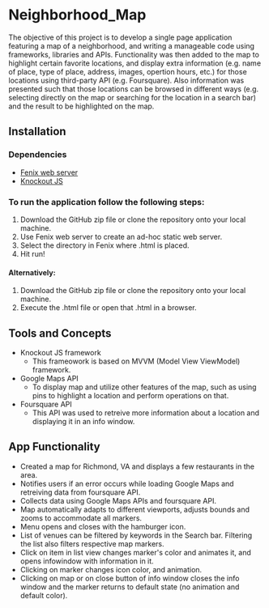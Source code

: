 # Neighborhood_Map
The objective of this project is to develop a single page application featuring a map of a neighborhood, and writing a manageable code using frameworks, libraries and APIs. Functionality was then added to the map to highlight certain favorite locations, and display extra information (e.g. name of place, type of place, address, images, opertion hours, etc.) for those locations using third-party API (e.g. Foursquare). Also information was presented such that those locations can be browsed in different ways (e.g. selecting directly on the map or searching for the location in a search bar) and the result to be highlighted on the map. 

## Installation
### Dependencies
- [Fenix web server](http://fenixwebserver.com/)
- [Knockout JS](http://knockoutjs.com/downloads/knockout-3.4.2.js)
### To run the application follow the following steps:
1. Download the GitHub zip file or clone the repository onto your local machine.
2. Use Fenix web server to create an ad-hoc static web server.
3. Select the directory in Fenix where .html is placed.
4. Hit run!
  #### Alternatively:
1. Download the GitHub zip file or clone the repository onto your local machine.
2. Execute the .html file or open that .html in a browser.

## Tools and Concepts
- Knockout JS framework
  - This frameowork is based on MVVM (Model View ViewModel) framework.
- Google Maps API
  - To display map and utilize other features of the map, such as using pins to highlight a location and perform operations on that.
- Foursquare API
  - This API was used to retreive more information about a location and displaying it in an info window.

## App Functionality
- Created a map for Richmond, VA and displays a few restaurants in the area.
- Notifies users if an error occurs while loading Google Maps and retreiving data from foursquare API.
- Collects data using Google Maps APIs and foursquare API.
- Map automatically adapts to different viewports, adjusts bounds and zooms to accommodate all markers.
- Menu opens and closes with the hamburger icon.
- List of venues can be filtered by keywords in the Search bar. Filtering the list also filters respective map markers.
- Click on item in list view changes marker's color and animates it, and opens infowindow with information in it.
- Clicking on marker changes icon color, and animation.
- Clicking on map or on close button of info window closes the info window and the marker returns to default state (no animation and default color).
